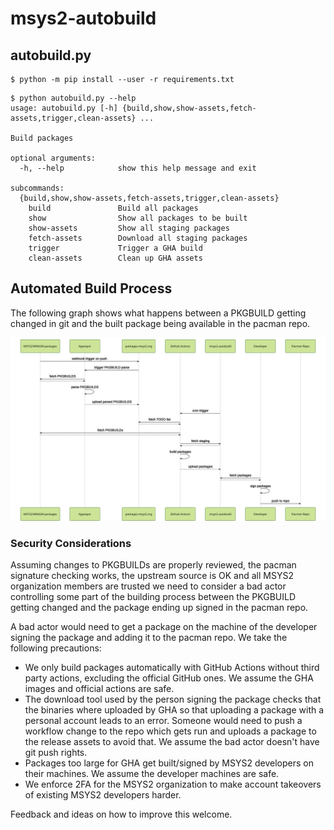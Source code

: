 # msys2-autobuild

## autobuild.py

```console
$ python -m pip install --user -r requirements.txt
```

```console
$ python autobuild.py --help
usage: autobuild.py [-h] {build,show,show-assets,fetch-assets,trigger,clean-assets} ...

Build packages

optional arguments:
  -h, --help            show this help message and exit

subcommands:
  {build,show,show-assets,fetch-assets,trigger,clean-assets}
    build               Build all packages
    show                Show all packages to be built
    show-assets         Show all staging packages
    fetch-assets        Download all staging packages
    trigger             Trigger a GHA build
    clean-assets        Clean up GHA assets
```

## Automated Build Process

The following graph shows what happens between a PKGBUILD getting changed in git
and the built package being available in the pacman repo.

![sequence](./docs/sequence.svg)

### Security Considerations

Assuming changes to PKGBUILDs are properly reviewed, the pacman signature
checking works, the upstream source is OK and all MSYS2 organization members are
trusted we need to consider a bad actor controlling some part of the building
process between the PKGBUILD getting changed and the package ending up signed in
the pacman repo.

A bad actor would need to get a package on the machine of the developer signing
the package and adding it to the pacman repo. We take the following precautions:

* We only build packages automatically with GitHub Actions without third party
  actions, excluding the official GitHub ones. We assume the GHA images and
  official actions are safe.
* The download tool used by the person signing the package checks that the
  binaries where uploaded by GHA so that uploading a package with a personal
  account leads to an error. Someone would need to push a workflow change to the
  repo which gets run and uploads a package to the release assets to avoid that.
  We assume the bad actor doesn't have git push rights.
* Packages too large for GHA get built/signed by MSYS2 developers on their
  machines. We assume the developer machines are safe.
* We enforce 2FA for the MSYS2 organization to make account takeovers of
  existing MSYS2 developers harder.

Feedback and ideas on how to improve this welcome.